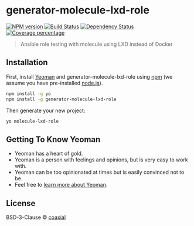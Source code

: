 # generator-molecule-lxd-role
[![NPM version][npm-image]][npm-url] [![Build Status][travis-image]][travis-url] [![Dependency Status][daviddm-image]][daviddm-url] [![Coverage percentage][coveralls-image]][coveralls-url]
> Ansible role testing with molecule using LXD instead of Docker

## Installation

First, install [Yeoman](http://yeoman.io) and generator-molecule-lxd-role using [npm](https://www.npmjs.com/) (we assume you have pre-installed [node.js](https://nodejs.org/)).

```bash
npm install -g yo
npm install -g generator-molecule-lxd-role
```

Then generate your new project:

```bash
yo molecule-lxd-role
```

## Getting To Know Yeoman

 * Yeoman has a heart of gold.
 * Yeoman is a person with feelings and opinions, but is very easy to work with.
 * Yeoman can be too opinionated at times but is easily convinced not to be.
 * Feel free to [learn more about Yeoman](http://yeoman.io/).

## License

BSD-3-Clause © [coaxial](https://64b.it)


[npm-image]: https://badge.fury.io/js/generator-molecule-lxd-role.svg
[npm-url]: https://npmjs.org/package/generator-molecule-lxd-role
[travis-image]: https://travis-ci.org/coaxial/generator-molecule-lxd-role.svg?branch=master
[travis-url]: https://travis-ci.org/coaxial/generator-molecule-lxd-role
[daviddm-image]: https://david-dm.org/coaxial/generator-molecule-lxd-role.svg?theme=shields.io
[daviddm-url]: https://david-dm.org/coaxial/generator-molecule-lxd-role
[coveralls-image]: https://coveralls.io/repos/coaxial/generator-molecule-lxd-role/badge.svg
[coveralls-url]: https://coveralls.io/r/coaxial/generator-molecule-lxd-role

